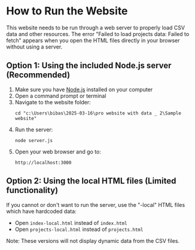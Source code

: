 # How to Run the Website

This website needs to be run through a web server to properly load CSV data and other resources. The error "Failed to load projects data: Failed to fetch" appears when you open the HTML files directly in your browser without using a server.

## Option 1: Using the included Node.js server (Recommended)

1. Make sure you have [Node.js](https://nodejs.org/) installed on your computer
2. Open a command prompt or terminal
3. Navigate to the website folder:
   ```
   cd "c:\Users\bibas\2025-03-16\pro website with data _ 2\Sample website"
   ```
4. Run the server:
   ```
   node server.js
   ```
5. Open your web browser and go to:
   ```
   http://localhost:3000
   ```

## Option 2: Using the local HTML files (Limited functionality)

If you cannot or don't want to run the server, use the "-local" HTML files which have hardcoded data:

- Open `index-local.html` instead of `index.html`
- Open `projects-local.html` instead of `projects.html`

Note: These versions will not display dynamic data from the CSV files.
